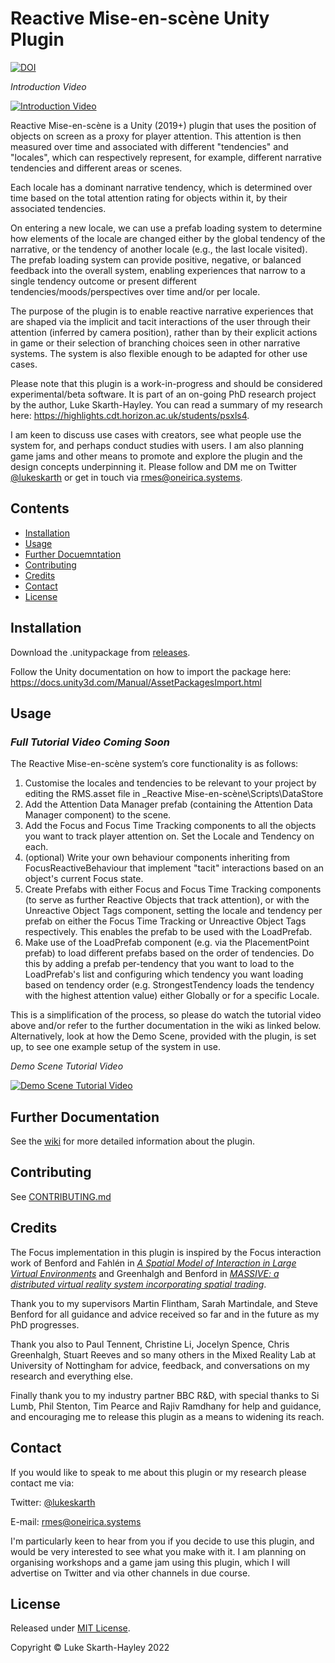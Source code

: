 # Reactive Mise-en-scène Unity Plugin

[![DOI](https://zenodo.org/badge/392462419.svg)](https://zenodo.org/badge/latestdoi/392462419)

*Introduction Video*

[![Introduction Video](http://img.youtube.com/vi/CpbM8zDdTQM/0.jpg)](http://www.youtube.com/watch?v=CpbM8zDdTQM "Reactive Mise-en-scène Introduction Video")

Reactive Mise-en-scène is a Unity (2019+) plugin that uses the position of objects on screen as a proxy for player attention. This attention is then measured over time and associated with different "tendencies" and "locales", which can respectively represent, for example, different narrative tendencies and different areas or scenes.

Each locale has a dominant narrative tendency, which is determined over time based on the total attention rating for objects within it, by their associated tendencies.

On entering a new locale, we can use a prefab loading system to determine how elements of the locale are changed either by the global tendency of the narrative, or the tendency of another locale (e.g., the last locale visited). The prefab loading system can provide positive, negative, or balanced feedback into the overall system, enabling experiences that narrow to a single tendency outcome or present different tendencies/moods/perspectives over time and/or per locale.

The purpose of the plugin is to enable reactive narrative experiences that are shaped via the implicit and tacit interactions of the user through their attention (inferred by camera position), rather than by their explicit actions in game or their selection of branching choices seen in other narrative systems. The system is also flexible enough to be adapted for other use cases.

Please note that this plugin is a work-in-progress and should be considered experimental/beta software. It is part of an on-going PhD research project by the author, Luke Skarth-Hayley. You can read a summary of my research here: https://highlights.cdt.horizon.ac.uk/students/psxls4.

I am keen to discuss use cases with creators, see what people use the system for, and perhaps conduct studies with users. I am also planning game jams and other means to promote and explore the plugin and the design concepts underpinning it. Please follow and DM me on Twitter [@lukeskarth](https://www.twitter.com/lukeskarth) or get in touch via rmes@oneirica.systems.

## Contents

* [Installation](#installation)
* [Usage](#usage)
* [Further Docuemntation](#further-documentation)
* [Contributing](#contributing)
* [Credits](#credits)
* [Contact](#contact)
* [License](#license)

## Installation

Download the .unitypackage from [releases](releases).

Follow the Unity documentation on how to import the package here: https://docs.unity3d.com/Manual/AssetPackagesImport.html 

## Usage

### *Full Tutorial Video Coming Soon*

The Reactive Mise-en-scène system’s core functionality is as follows:

1.	Customise the locales and tendencies to be relevant to your project by editing the RMS.asset file in \_Reactive Mise-en-scène\Scripts\DataStore
2.	Add the Attention Data Manager prefab (containing the Attention Data Manager component) to the scene.
3.	Add the Focus and Focus Time Tracking components to all the objects you want to track player attention on. Set the Locale and Tendency on each.
4.	(optional) Write your own behaviour components inheriting from FocusReactiveBehaviour that implement "tacit" interactions based on an object's current Focus state.
5.	Create Prefabs with either Focus and Focus Time Tracking components (to serve as further Reactive Objects that track attention), or with the Unreactive Object Tags component, setting the locale and tendency per prefab on either the Focus Time Tracking or Unreactive Object Tags respectively. This enables the prefab to be used with the LoadPrefab.
6. 	Make use of the LoadPrefab component (e.g. via the PlacementPoint prefab) to load different prefabs based on the order of tendencies. Do this by adding a prefab per-tendency that you want to load to the LoadPrefab's list and configuring which tendency you want loading based on tendency order (e.g. StrongestTendency loads the tendency with the highest attention value) either Globally or for a specific Locale.

This is a simplification of the process, so please do watch the tutorial video above and/or refer to the further documentation in the wiki as linked below. Alternatively, look at how the Demo Scene, provided with the plugin, is set up, to see one example setup of the system in use.

*Demo Scene Tutorial Video*

[![Demo Scene Tutorial Video](http://img.youtube.com/vi/HcV73VpRVlc/0.jpg)](http://www.youtube.com/watch?v=HcV73VpRVlc "Reactive Mise-en-scène Demo Scene Video")

## Further Documentation

See the [wiki](https://github.com/lukeskt/Reactive-Mise-en-scene/wiki) for more detailed information about the plugin.

## Contributing

See [CONTRIBUTING.md](CONTRIBUTING.md)

## Credits

The Focus implementation in this plugin is inspired by the Focus interaction work of Benford and Fahlén in [*A Spatial Model of Interaction in Large Virtual Environments*](https://link.springer.com/chapter/10.1007/978-94-011-2094-4_8) and Greenhalgh and Benford in [*MASSIVE: a distributed virtual reality system incorporating spatial trading*](https://ieeexplore.ieee.org/abstract/document/499999).

Thank you to my supervisors Martin Flintham, Sarah Martindale, and Steve Benford for all guidance and advice received so far and in the future as my PhD progresses.

Thank you also to Paul Tennent, Christine Li, Jocelyn Spence, Chris Greenhalgh, Stuart Reeves and so many others in the Mixed Reality Lab at University of Nottingham for advice, feedback, and conversations on my research and everything else.

Finally thank you to my industry partner BBC R&D, with special thanks to Si Lumb, Phil Stenton, Tim Pearce and Rajiv Ramdhany for help and guidance, and encouraging me to release this plugin as a means to widening its reach.

## Contact

If you would like to speak to me about this plugin or my research please contact me via:

Twitter: [@lukeskarth](https://www.twitter.com/lukeskarth)

E-mail: rmes@oneirica.systems

I'm particularly keen to hear from you if you decide to use this plugin, and would be very interested to see what you make with it. I am planning on organising workshops and a game jam using this plugin, which I will advertise on Twitter and via other channels in due course.

## License

Released under [MIT License](./LICENSE).

Copyright &copy; Luke Skarth-Hayley 2022
